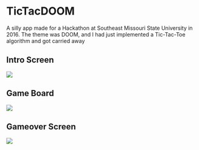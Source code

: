 # TicTacDOOM
A silly app made for a Hackathon at Southeast Missouri State University in 2016. The theme was DOOM, and I had just implemented a Tic-Tac-Toe algorithm and got carried away

## Intro Screen
![](http://i.imgur.com/ScywMeO.png)

## Game Board
![](http://i.imgur.com/EqSleuI.png)

## Gameover Screen
![](http://i.imgur.com/Wjn3imR.png)
